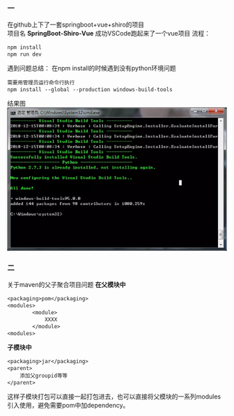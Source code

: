 ### 一
 在github上下了一套springboot+vue+shiro的项目   
 项目名 **SpringBoot-Shiro-Vue**
 成功VSCode跑起来了一个vue项目
 流程：
 ```
 npm install
 npm run dev
 ```
 遇到问题总结：
在npm install的时候遇到没有python环境问题
```
需要用管理员运行命令行执行
npm install --global --production windows-build-tools
```
结果图
![](_v_images/20200508222011966_4455.png)

### 二
关于maven的父子聚合项目问题
**在父模块中**
```
<packaging>pom</packaging>
<modules>
        <module>
            XXXX
        </module>
<modules>
```
**子模块中**
```
<packaging>jar</packaging>
<parent>
    添加父groupid等等
</parent>
```
这样子模块打包可以直接一起打包进去，也可以直接将父模块的一系列modules引入使用，避免需要pom中加dependency。
